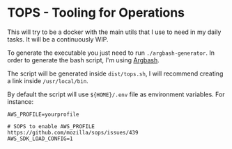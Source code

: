 # TOPS - Tooling for Operations

This will try to be a docker with the main utils that I use to need in my daily tasks.
It will be a continuously WIP.

To generate the executable you just need to run ```./argbash-generator```. In order to generate the bash script, I'm
using [Argbash](https://argbash.io/).

The script will be generated inside ```dist/tops.sh```, I will recommend creating a link inside ```/usr/local/bin```.

By default the script will use ```${HOME}/.env``` file as environment variables. For instance:

```shell
AWS_PROFILE=yourprofile

# SOPS to enable AWS_PROFILE https://github.com/mozilla/sops/issues/439
AWS_SDK_LOAD_CONFIG=1
```
